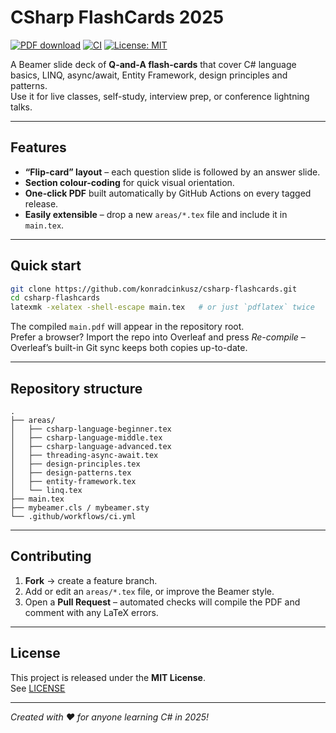 # CSharp FlashCards 2025

[![PDF download](https://img.shields.io/badge/PDF-download-blue)](https://github.com/konradcinkusz/csharp-flashcards/releases/latest/download/CSharp_FlashCards.pdf)
[![CI](https://github.com/konradcinkusz/csharp-flashcards/actions/workflows/ci.yml/badge.svg)](https://github.com/konradcinkusz/csharp-flashcards/actions/workflows/ci.yml)
[![License: MIT](https://img.shields.io/badge/License-MIT-yellow.svg)](LICENSE)

A Beamer slide deck of **Q-and-A flash-cards** that cover C# language basics, LINQ, async/await, Entity Framework, design principles and patterns.  
Use it for live classes, self-study, interview prep, or conference lightning talks.

---

## Features

* **“Flip-card” layout** – each question slide is followed by an answer slide.
* **Section colour-coding** for quick visual orientation.
* **One-click PDF** built automatically by GitHub Actions on every tagged release.
* **Easily extensible** – drop a new `areas/*.tex` file and include it in `main.tex`.

---

## Quick start

```bash
git clone https://github.com/konradcinkusz/csharp-flashcards.git
cd csharp-flashcards
latexmk -xelatex -shell-escape main.tex   # or just `pdflatex` twice
```

The compiled `main.pdf` will appear in the repository root.  
Prefer a browser? Import the repo into Overleaf and press *Re-compile* – Overleaf’s built-in Git sync keeps both copies up-to-date.

---

## Repository structure

```
.
├── areas/
│   ├── csharp-language-beginner.tex
│   ├── csharp-language-middle.tex
│   ├── csharp-language-advanced.tex
│   ├── threading-async-await.tex
│   ├── design-principles.tex
│   ├── design-patterns.tex
│   ├── entity-framework.tex
│   └── linq.tex
├── main.tex
├── mybeamer.cls / mybeamer.sty
└── .github/workflows/ci.yml
```

---

## Contributing

1. **Fork** → create a feature branch.
2. Add or edit an `areas/*.tex` file, or improve the Beamer style.
3. Open a **Pull Request** – automated checks will compile the PDF and comment with any LaTeX errors.

---

## License

This project is released under the **MIT License**.  
See [LICENSE](LICENSE)

---

*Created with ♥ for anyone learning C# in 2025!*